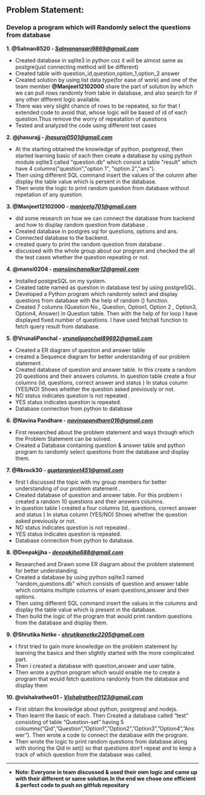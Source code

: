 ## Problem Statement: 
### Develop a program which will Randomly select the questions from database


**1. @Salman8520 - *Salmanansari9869@gmail.com***
- Created database in sqlite3 in python coz it will be almost same as postgre(just connecting method will be different)
- Created table with question_id,question,option_1,option_2 answer
- Created solution by using list data type(for ease of work) and one of the team member **@Manjeet12102000** share the part of solution by which we can pull rows randomly from table in database, and also search for if any other different logic available.
- There was very slight chance of rows to be repeated, so for that I extended code to avoid that, whose logic will be based of id of each question.Thus remove the worry of repeatation of questions
- Tested and analyzed the code using different test cases

**2. @jhasurajj - *jhasuraj0501@gmail.com***
- At the starting obtained the knowledge of python, postgresql,  then started learning basic of each then create a database by using python module sqlite3 called "question.db" which consist a table "result" which have 4 columns("question","option 1", "option 2","ans").
- Then using different SQL command insert the values of the column after display the table value which is persent in the database.
- Then wrote the logic to print random question from database without repetation of any question.

**3. @Manjeet12102000 - *manjeetg701@gmail.com***
- did some  research on  how we can connect the database from backend and how to display random question from database . 
- Created database in postgres sql for questions, options and ans. 
- Connected database to the  backend. 
- created query to print the random question from database . 
- discussed with the whole group about our program and checked the all the test cases whether the question repeating or not.

**4. @mansi0204 - *mansiinchanalkar12@gmail.com***
- Installed postgreSQL on my system. 
- Created table named as question in database test by using postgreSQL.
- Developed a Python program  which randomly select and display questions from database with the help of  random () function. 
- Created 7 columns (Question No., Question, Option1, Option 2 , Option3, Option4, Answer) in Question table. Then with the help of for loop I have displayed fixed number of questions. I have used fetchall function to fetch query result from database.


**5. @VrunaliPanchal - *vrunalipanchal89692@gmail.com***
- Created a ER diagram of question and answer table  
- created a Sequence diagram for better understanding of our problem statement .
- Created database of question and answer table. In this create a random 20 questions and their answers columns. In question table create a four columns (id, questions, correct answer and status ) In status column (YES/NO) Shows whether the question asked previously or not.
- NO status indicates  question is not repeated . 
- YES status indicates question is repeated.  
- Database connection from python to database

**6. @Navina Pandhare - *navinapandhare016@gmail.com***
- First researched about the problem statement and ways through which the Problem Statement can be solved. 
- Created a Database containing question & answer table and python program to randomly select questions from the database and display them.

**7. @Rkrock30 - *guptaranjeet451@gmail.com***
- first  I discussed the topic  with my group members for  better understanding of our problem statement .
- Created database of question and answer table. For this problem i created a random 10 questions and their answers columns.
- In question table I created a four columns (id, questions, correct answer and status ) In status column (YES/NO) Shows whether the question asked previously or not.
- NO status indicates  question is not repeated . 
- YES status indicates question is repeated.
- Database connection from python to database.

**8. @Deepakjjha - *deepakjha688@gmail.com***
- Researched and Drawn some ER diagram about the problem statement for better understanding.
- Created a database by using python sqlite3 named "random_questions.db" which consists of question and  answer table which contains multiple columns of exam questions,answer and their options.
- Then using different SQL command insert the values in the columns and display the table value which is present in the database.
- Then build the logic of the program that would print random questions from the database and display them.

**9. @Shrutika Netke - *shrutikanetke2205@gmail.com***
- I first tried to gain more knowledge on the problem statement by learning the basics and then slightly started with the more complicated part.
- Then i created a database with question,answer and user table.
- Then wrote a python program which would enable me to create a  program that would fetch questions randomly from the database and display them

**10. @vishalrathee01 - *Vishalrathee0123@gmail.com***
- First obtain the knowledge about python, postgresql and nodejs.
- Then learnt the basic of each. Then Created a database called “test” consisting of table “Question-set” having 5 coloumns(“Qid”,”Question”,”Option1”,”Option2”,”Option3”,”Option4”,”Answer”). Then wrote a code to connect the database with the program. 
- Then wrote the logic to print random questions from database along with storing the Qid in set() so that questions don’t repeat and to keep a track of which question from the database was called.

---
- **Note: Everyone in team discussed & used their own logic and came up with their different or same solution.In the end we chose one efficient & perfect code to push on gitHub repositary**
